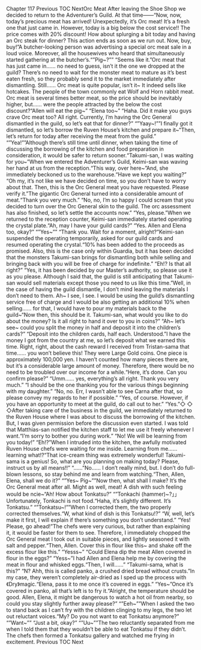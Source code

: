 Chapter 117 Previous TOC NextOrc Meat After leaving the Shoe Shop we decided to return to the Adventurer’s Guild. At that time――“Now, now, today’s precious meat has arrived! Unexpectedly, it’s Orc meat! It’s a fresh one that just came in. However, today is a big below the cost service!! The price comes with 20% discount! How about splurging a bit today and having an Orc steak for dinner? This action ends as soon as we run out. Now, buy, buy!”A butcher-looking person was advertising a special orc meat sale in a loud voice. Moreover, all the housewives who heard that simultaneously started gathering at the butcher’s.“”Pig~?”” “Seems like it.”Orc meat that has just came in…… no need to guess, isn’t it the one we dropped at the guild? There’s no need to wait for the monster meat to mature as it’s best eaten fresh, so they probably send it to the market immediately after dismantling. Still…… Orc meat is quite popular, isn’t it~ It indeed sells like hotcakes. The people of the town commonly eat Wolf and Horn rabbit meat. Orc meat is several times better meat, so the price should be inevitably higher, but…… were the people attracted by the below the cost discount?“Allen will eat the pig~” “Elena too~” “Haha. Did it make you guys crave Orc meat too? All right. Currently, I’m having the Orc General dismantled in the guild, so let’s eat that for dinner?” “”Yaay~!””I finally got it dismantled, so let’s borrow the Ruven House’s kitchen and prepare it~“Then, let’s return for today after receiving the meat from the guild.” “”Yea!””Although there’s still time until dinner, when taking the time of discussing the borrowing of the kitchen and food preparation in consideration, it would be safer to return sooner.“Takumi-san, I was waiting for you~”When we entered the Adventurer’s Guild, Keimi-san was waving her hand at us from the reception.“This way, over here~”And, she immediately beckoned us to the warehouse.“Have we kept you waiting?” “Oh my, it’s not like we have decided on time, so you don’t have to worry about that. Then, this is the Orc General meat you have requested. Please verify it.”The gigantic Orc General turned into a considerable amount of meat.“Thank you very much.” “No, no, I’m so happy I could scream that you decided to turn over the Orc General skin to the guild. The orc assessment has also finished, so let’s settle the accounts now.” “Yes, please.”When we returned to the reception counter, Keimi-san immediately started operating the crystal plate.“Ah, may I have your guild cards?” “Yes. Allen and Elena too, okay?” “”Yes~”” “Thank you. Wait for a moment, alright?”Keimi-san suspended the operating temporarily, asked for our guild cards and resumed operating the crystal.“10% has been added to the proceeds as promised. Also, this is the case only within Guardia, but it has been decided that the monsters Takumi-san brings for dismantling both while selling and bringing back with you will be free of charge for indefinite.” “Eh!? Is that all right?” “Yes, it has been decided by our Master’s authority, so please use it as you please. Although I said that, the guild is still anticipating that Takumi-san would sell materials except those you need to us like this time.”Well, in the case of having the guild dismantle, I don’t mind leaving the materials I don’t need to them. Ah~ I see, I see. I would be using the guild’s dismantling service free of charge and I would be also getting an additional 10% when selling…… for that, I would have to pour my materials back to the guild~“Now then, this should be it. Takumi-san, what would you like to do about the money? Is it all right to hand it over to you in coins?” “Ah~ let’s see~ could you split the money in half and deposit it into the children’s cards?” “Deposit into the children cards, half each. Understood.”I have the money I got from the country at me, so let’s deposit what we earned this time. Right, right, about the cash reward I received from Tristan-sama that time…… you won’t believe this! They were Large Gold coins. One piece is approximately 100,000 yen. I haven’t counted how many pieces there are, but it’s a considerable large amount of money. Therefore, there would be no need to be troubled over our income for a while.“Here, it’s done. Can you confirm please?” “Umm…… yes, everything’s all right. Thank you very much.” “I should be the one thanking you for the various things beginning with my daughter.” “No, no. Err, I wasn’t able to see Carna after that, so please convey my regards to her if possible.” “Yes, of course. However, if you have an opportunity to meet at the guild, do call out to her.” “Yes.”◇ ◇ ◇After taking care of the business in the guild, we immediately returned to the Ruven House where I was about to discuss the borrowing of the kitchen. But, I was given permission before the discussion even started. I was told that Matthias-san notified the kitchen staff to let me use it freely whenever I want.“I’m sorry to bother you during work.” “No! We will be learning from you today!” “Eh!?”When I intruded into the kitchen, the awfully motivated Ruven House chefs were waiting for me inside. Learning from me…… learning what!?“That ice-cream thing was extremely wonderful! Takumi-sama is a genius! So, what are you planning on making today? Please, instruct us by all means!!” “……”No…… I don’t really mind, but. I don’t do full-blown lessons, so stay behind me and learn from watching.“Then, Allen, Elena, shall we do it?” “”Yes~ Pig~””Now then, what shall I make? It’s the Orc General meat after all. Might as well, meat! A dish with such feeling would be ncie~“Ah! How about Tonkatsu?” “”Tonkachi (hammer)~?」」Unfortunately, Tonkachi is not food.“Haha, it’s slightly different. It’s Tonkatsu.” “”Tonkatsu~!””When I corrected them, the two properly corrected themselves.“W, what kind of dish is this Tonkatsu!?” “W, well, let’s make it first, I will explain if there’s something you don’t understand.” “Yes! Please, go ahead!”The chefs were very curious, but rather than explaining it, it would be faster for them to see. Therefore, I immediately chopped the Orc General meat I took out in suitable pieces, and lightly seasoned it with salt and pepper.“Then, Allen. Cover this in flour like this~ and shake off the excess flour like this.” “Yesss~” “Could Elena dip the meat Allen covered in flour in the eggs?” “Yess~”I had Allen and Elena help me by covering the meat in flour and whisked eggs.“Then, I will……” “Takumi-sama, what is this?” “N? Ahh, this is called panko, a crushed dried bread without crusts.”In my case, they weren’t completely air-dried as I sped up the process with《Dry》magic.“Elena, pass it to me once it’s covered in eggs.” “Yes~”Once it’s covered in panko, all that’s left is to fry it.“Alright, the temperature should be good. Allen, Elena, it might be dangerous to watch a hot oil from nearby, so could you stay slightly further away please?” “”Eeh~””When I asked the two to stand back as I can’t fry with the children clinging to my legs, the two let out reluctant voices.“My? Do you not want to eat Tonkatsu anymore?” “”Want~”” “Just a bit, okay?” “”Uu~””The two reluctantly separated from me when I told them that they wouldn’t be able to eat Tonkatsu if they didn’t. The chefs then formed a Tonkatsu gallery and watched me frying in excitement. Previous TOC Next